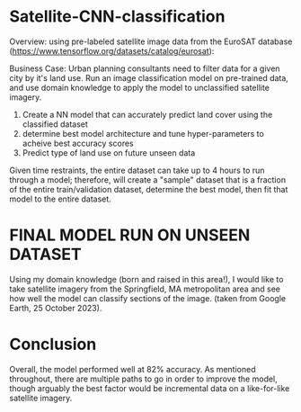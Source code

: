 # Satellite-CNN-classification

Overview: using pre-labeled satellite image data from the EuroSAT database (https://www.tensorflow.org/datasets/catalog/eurosat):

Business Case: Urban planning consultants need to filter data for a given city by it's land use. Run an image classification model on pre-trained data, and use domain knowledge to apply the model to unclassified satellite imagery.


1. Create a NN model that can accurately predict land cover using the classified dataset
1. determine best model architecture and tune hyper-parameters to acheive best accuracy scores
1. Predict type of land use on future unseen data

Given time restraints, the entire dataset can take up to 4 hours to run through a model; therefore, will create a "sample" dataset that is a fraction of the entire train/validation dataset, determine the best model, then fit that model to the entire dataset.

# FINAL MODEL RUN ON UNSEEN DATASET

Using my domain knowledge (born and raised in this area!), I would like to take satellite imagery from the Springfield, MA metropolitan area and see how well the model can classify sections of the image. (taken from Google Earth, 25 October 2023).

# Conclusion
Overall, the model performed well at 82% accuracy. As mentioned throughout, there are multiple paths to go in order to improve the model, though arguably the best factor would be incremental data on a like-for-like satellite imagery.
